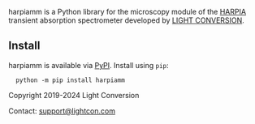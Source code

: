 
harpiamm is a Python library for the microscopy module of the [HARPIA](https://lightcon.com/products/spectroscopy-systems/) transient absorption spectrometer developed by [LIGHT CONVERSION](https://lightcon.com).

## Install
harpiamm is available via [PyPI](https://pypi.python.org/pypi/harpiamm/).
Install using `pip`:
```
  python -m pip install harpiamm
 ```
Copyright 2019-2024 Light Conversion

Contact: support@lightcon.com
